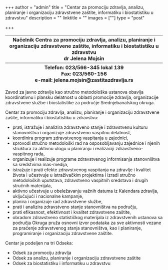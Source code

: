 +++
author = "admin"
title = "Centar za promociju zdravlja, analizu, planiranje i organizaciju zdravstvene zaštite, informatiku i biostatistiku u zdravstvu"
description = ""
linktitle = ""
images = [""]
type = "post"

+++


<table>
    <thead>
        <tr>
            <th>Načelnik Centra za promociju zdravlja, analizu, planiranje i organizaciju zdravstvene zaštite, informatiku i biostatistiku u zdravstvu<br>
                dr Jelena Mojsin
            </th>
        </tr>
        <tr>
            <th>Telefon: 023/566-345 lokal 139<br>
                Fax: 023/560-156<br>
                e-mail: jelena.mojsin@zastitazdravlja.rs
            </th>
        </tr>
    </thead>
</table>

Zavod za javno zdravlje kao stručno metodološka ustanova obavlja koordinativnu i plansku delatnost u oblasti promocije zdravlja, organizacije zdravstvene službe i biostatistike za područje Srednjebanatskog okruga.  

Centar za promociju zdravlja, analizu, planiranje i organizaciju zdravstvene zašite, informatiku i biostatistiku u zdravstvu:
* prati, istražuje i analizira zdravstveno stanje i zdravstvenu kulturu stanovništva i organizuje zdravstveno vaspitnu delatnost,
* koordinira program zdravstvenog vaspitanja u zajednici,
* sprovodi stručno metodološki rad na osposobljavanju zajednice i njenih struktura za aktivnu ulogu u planiranju i realizaciji zdravstveno-vaspitnog rada,
* organizuje i realizuje programe zdravstvenog informisanja stanovništva sa sredstvima mas-medija,
* istražuje i prati efekte zdravstvenog vaspitanja na zdravlje i kvalitet života i učestvuje u istraživačkim projektima i izradi stručno metodoloških uputstava, zdravstveno vaspitnih sredstava i drugih stručnih materijala,
* aktivno učestvuje u obeležavanju važnih datuma iz Kalendara zdravlja, uključujući i nacionalne kampanje,
* planira i organizuje rad zdravstvene službe,
* prati i analizira zdravstveno stanje stanovništva na području,
* prati efikasnost, efektivnost i kvalitet zdravstvene zaštite,
* obradom zdravstveno statističkog materijala iz zdravstvenih ustanova sa područja Okruga pruža osnovni izvor podataka za sve aktivnosti vezane za praćenje zdravstvenog stanja stanovništva, kao i planiranje, programiranje i organizaciju zdravstvene zaštite.

Centar je podeljen na tri  Odseka:
* Odsek za promociju zdravlja
* Odsek za analizu, planiranje i organizaciju zdravstvene zaštite
* Odsek za biostatistiku i informatiku u zdravstvu